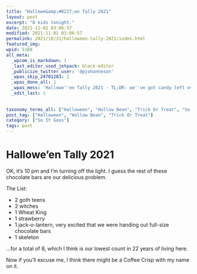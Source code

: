 ```yaml
---
title: "Hallowe&amp;#8217;en Tally 2021"
layout: post
excerpt: "8 kids tonight."
date: 2021-11-01 03:06:57
modified: 2021-11-01 03:06:57
permalink: 2021/10/31/halloween-tally-2021/index.html
featured_img: 
wpid: 5160
all_meta: 
  _wpcom_is_markdown: 1
  _last_editor_used_jetpack: block-editor
  _publicize_twitter_user: '@pjohanneson'
  _wpas_skip_24701283: 1
  _wpas_done_all: 1
  _wpas_mess: 'Hallowe''en Tally 2021 - TL;DR: we''ve got candy left over.'
  _edit_last: 1
  
  
taxonomy_terms_all: ["Halloween", "Hollow Bean", "Trick Or Treat", "So It Goes"]
post_tag: ["Halloween", "Hollow Bean", "Trick Or Treat"]
category: ["So It Goes"]
tags: post
---
```


# Hallowe&#8217;en Tally 2021

OK, it’s 10 pm and I’m turning off the light. I guess the rest of these chocolate bars are our delicious problem.

The List:

- 2 goth teens
- 2 witches
- 1 Wheat King
- 1 strawberry
- 1 jack-o-lantern, very excited that we were handing out full-size chocolate bars
- 1 skeleton

…for a total of 8, which I think is our lowest count in 22 years of living here.

Now if you’ll excuse me, I think there might be a Coffee Crisp with my name on it.